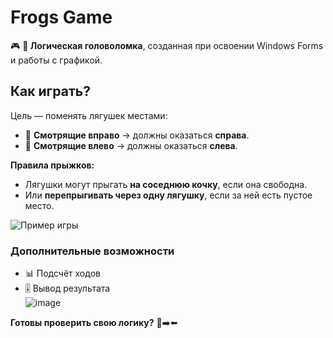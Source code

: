 # Frogs Game  

🎮 **🐸 Логическая головоломка**, созданная при освоении Windows Forms и работы с графикой.  

## **Как играть?**  
Цель — поменять лягушек местами:  
- 🐸 **Смотрящие вправо** → должны оказаться **справа**.  
- 🐸 **Смотрящие влево** → должны оказаться **слева**.  

**Правила прыжков:**  
- Лягушки могут прыгать **на соседнюю кочку**, если она свободна.  
- Или **перепрыгивать через одну лягушку**, если за ней есть пустое место.  

![Пример игры](Frog.gif)  

### **Дополнительные возможности**  
- 📊 Подсчёт ходов  
- 🎚️ Вывод результата   
![image](https://github.com/user-attachments/assets/6cdbefd6-7bd4-47c1-a294-9332f19c5996)
 

**Готовы проверить свою логику?** 🐸➡️⬅️  
